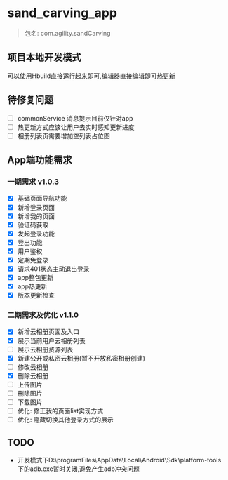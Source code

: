 # sand_carving_app
> 包名: com.agility.sandCarving

## 项目本地开发模式

可以使用Hbuild直接运行起来即可,编辑器直接编辑即可热更新

## 待修复问题

* [ ] commonService 消息提示目前仅针对app
* [ ] 热更新方式应该让用户去实时感知更新进度
* [ ] 相册列表页需要增加空列表占位图

## App端功能需求
### 一期需求 v1.0.3

* [x] 基础页面导航功能
* [x] 新增登录页面
* [x] 新增我的页面
* [x] 验证码获取 
* [x] 发起登录功能
* [x] 登出功能
* [x] 用户鉴权
* [x] 定期免登录
* [x] 请求401状态主动退出登录
* [x] app整包更新
* [x] app热更新
* [x] 版本更新检查

### 二期需求及优化 v1.1.0

* [x] 新增云相册页面及入口
* [x] 展示当前用户云相册列表
* [ ] 展示云相册资源列表
* [x] 新建公开或私密云相册(暂不开放私密相册创建)
* [ ] 修改云相册
* [x] 删除云相册
* [ ] 上传图片
* [ ] 删除图片
* [ ] 下载图片
* [ ] 优化: 修正我的页面list实现方式
* [ ] 优化: 隐藏切换其他登录方式的展示

## TODO

* 开发模式下D:\programFiles\AppData\Local\Android\Sdk\platform-tools 下的adb.exe暂时关闭,避免产生adb冲突问题

